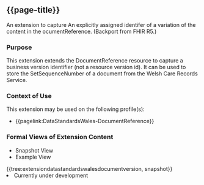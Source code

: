 <div class="warning"><span class="ImplementWarn"></span></div>

## {{page-title}}
An extension to capture An explicitly assigned identifer of a variation of the content in the ocumentReference. (Backport from FHIR R5.)

### Purpose
This extension extends the DocumentReference resource to capture a business version identifier (not a resource version id).  It can be used to store the SetSequenceNumber of a document from the Welsh Care Records Service. 

### Context of Use
This extension may be used on the following profile(s):
* {{pagelink:DataStandardsWales-DocumentReference}}

### Formal Views of Extension Content
<div class="tab-wrap">
  <ul class="tab-head">
    <li class="tablink tab-active" onclick="openCity(this,'tabsnap')" data-target="tabsnap">
      Snapshot View
    </li>
    <li class="tablink" onclick="openCity(this,'tabeg')" data-target="tabeg">
      Example View
    </li>
  </ul>
  <div class="tab-main">
    <div id="tabsnap" class="tabcontent active">      
      {{tree:extensiondatastandardswalesdocumentversion, snapshot}}
    </div>
    <div id="tabeg" class="tabcontent">
      <list>
         <li>Currently under development</li>
      </list>
    </div>
  </div>
</div>